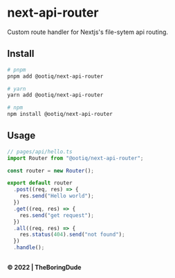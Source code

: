 # next-api-router

Custom route handler for Nextjs's file-sytem api routing.

## Install

```sh
# pnpm
pnpm add @ootiq/next-api-router

# yarn
yarn add @ootiq/next-api-router

# npm
npm install @ootiq/next-api-router
```

## Usage

```ts
// pages/api/hello.ts
import Router from "@ootiq/next-api-router";

const router = new Router();

export default router
  .post((req, res) => {
    res.send("Hello world");
  })
  .get((req, res) => {
    res.send("get request");
  })
  .all((req, res) => {
    res.status(404).send("not found");
  })
  .handle();
```

##

**&copy; 2022 | TheBoringDude**
